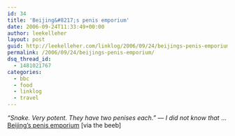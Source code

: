 ```yaml
---
id: 34
title: 'Beijing&#8217;s penis emporium'
date: 2006-09-24T11:33:49+00:00
author: leekelleher
layout: post
guid: http://leekelleher.com/linklog/2006/09/24/beijings-penis-emporium/
permalink: /2006/09/24/beijings-penis-emporium/
dsq_thread_id:
  - 1481021767
categories:
  - bbc
  - food
  - linklog
  - travel
---
```

_&#8220;Snake. Very potent. They have two penises each.&#8221;_ &#8212; _I did not know that_ &#8230; [Beijing&#8217;s penis emporium](http://news.bbc.co.uk/1/hi/programmes/from_our_own_correspondent/5371500.stm) [via the beeb]